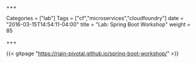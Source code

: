 +++

Categories = ["lab"]
Tags = ["cf","microservices","cloudfoundry"]
date = "2016-03-15T14:54:11-04:00"
title = "Lab: Spring Boot Workshop"
weight = 85

+++

{{< gitpage "https://rjain-pivotal.github.io/spring-boot-workshop/" >}}
